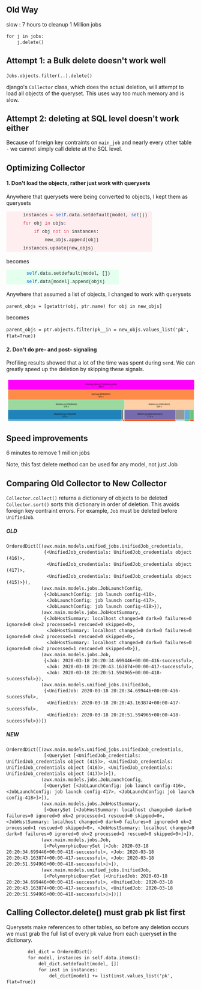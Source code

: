 ## Old Way

slow : 7 hours to cleanup 1 Million jobs

```
for j in jobs:
    j.delete()
```

## Attempt 1: a Bulk delete doesn't work well

`Jobs.objects.filter(..).delete()`

django's `Collector` class, which does the actual deletion, will attempt to load all objects of the queryset. This uses way too much memory and is slow.

## Attempt 2: deleting at SQL level doesn't work either

Because of foreign key contraints on `main_job` and nearly every other table - we cannot simply call delete at the SQL level.

## Optimizing Collector
#### 1. Don't load the objects, rather just work with querysets

Anywhere that querysets were being converted to objects, I kept them as querysets

![](add_old.png)

becomes

![](add_new.png)

Anywhere that assumed a list of objects, I changed to work with querysets

`parent_objs = [getattr(obj, ptr.name) for obj in new_objs]`

becomes

`parent_objs = ptr.objects.filter(pk__in = new_objs.values_list('pk', flat=True))`

#### 2. Don't do pre- and post- signaling

Profiling results showed that a lot of the time was spent during `send`. We can greatly speed up the deletion by skipping these signals.

![](send_collect.png)

## Speed improvements

6 minutes to remove 1 million jobs

Note, this fast delete method can be used for any model, not just Job

## Comparing Old Collector to New Collector

`Collector.collect()` returns a dictionary of objects to be deleted
`Collector.sort()` sorts this dictionary in order of deletion. This avoids foreign key contraint errors. For example, `Job` must be deleted before `UnifiedJob`.

##### OLD
```
OrderedDict([(awx.main.models.unified_jobs.UnifiedJob_credentials,
              {<UnifiedJob_credentials: UnifiedJob_credentials object (416)>,
               <UnifiedJob_credentials: UnifiedJob_credentials object (417)>,
               <UnifiedJob_credentials: UnifiedJob_credentials object (415)>}),
             (awx.main.models.jobs.JobLaunchConfig,
              {<JobLaunchConfig: job launch config-416>,
               <JobLaunchConfig: job launch config-417>,
               <JobLaunchConfig: job launch config-418>}),
             (awx.main.models.jobs.JobHostSummary,
              {<JobHostSummary: localhost changed=0 dark=0 failures=0 ignored=0 ok=2 processed=1 rescued=0 skipped=0>,
               <JobHostSummary: localhost changed=0 dark=0 failures=0 ignored=0 ok=2 processed=1 rescued=0 skipped=0>,
               <JobHostSummary: localhost changed=0 dark=0 failures=0 ignored=0 ok=2 processed=1 rescued=0 skipped=0>}),
             (awx.main.models.jobs.Job,
              {<Job: 2020-03-18 20:20:34.699446+00:00-416-successful>,
               <Job: 2020-03-18 20:20:43.163874+00:00-417-successful>,
               <Job: 2020-03-18 20:20:51.594965+00:00-418-successful>}),
             (awx.main.models.unified_jobs.UnifiedJob,
              {<UnifiedJob: 2020-03-18 20:20:34.699446+00:00-416-successful>,
               <UnifiedJob: 2020-03-18 20:20:43.163874+00:00-417-successful>,
               <UnifiedJob: 2020-03-18 20:20:51.594965+00:00-418-successful>})])
```

##### NEW

```
OrderedDict([(awx.main.models.unified_jobs.UnifiedJob_credentials,
              [<QuerySet [<UnifiedJob_credentials: UnifiedJob_credentials object (415)>, <UnifiedJob_credentials: UnifiedJob_credentials object (416)>, <UnifiedJob_credentials: UnifiedJob_credentials object (417)>]>]),
             (awx.main.models.jobs.JobLaunchConfig,
              [<QuerySet [<JobLaunchConfig: job launch config-416>, <JobLaunchConfig: job launch config-417>, <JobLaunchConfig: job launch config-418>]>]),
             (awx.main.models.jobs.JobHostSummary,
              [<QuerySet [<JobHostSummary: localhost changed=0 dark=0 failures=0 ignored=0 ok=2 processed=1 rescued=0 skipped=0>, <JobHostSummary: localhost changed=0 dark=0 failures=0 ignored=0 ok=2 processed=1 rescued=0 skipped=0>, <JobHostSummary: localhost changed=0 dark=0 failures=0 ignored=0 ok=2 processed=1 rescued=0 skipped=0>]>]),
             (awx.main.models.jobs.Job,
              [<PolymorphicQuerySet [<Job: 2020-03-18 20:20:34.699446+00:00-416-successful>, <Job: 2020-03-18 20:20:43.163874+00:00-417-successful>, <Job: 2020-03-18 20:20:51.594965+00:00-418-successful>]>]),
             (awx.main.models.unified_jobs.UnifiedJob,
              [<PolymorphicQuerySet [<UnifiedJob: 2020-03-18 20:20:34.699446+00:00-416-successful>, <UnifiedJob: 2020-03-18 20:20:43.163874+00:00-417-successful>, <UnifiedJob: 2020-03-18 20:20:51.594965+00:00-418-successful>]>])])
```

## Calling Collector.delete() must grab pk list first

Querysets make references to other tables, so before any deletion occurs we must grab the full list of every pk value from each queryset in the dictionary.

```
        del_dict = OrderedDict()
        for model, instances in self.data.items():
            del_dict.setdefault(model, [])
            for inst in instances:
                del_dict[model] += list(inst.values_list('pk', flat=True))
 ```
